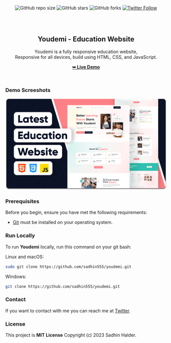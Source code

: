<div align="center">
  
  ![GitHub repo size](https://img.shields.io/github/repo-size/sadhin555/youdemi)
  ![GitHub stars](https://img.shields.io/github/stars/sadhin555/youdemi?style=social)
  ![GitHub forks](https://img.shields.io/github/forks/sadhin555/youdemi?style=social)
[![Twitter Follow](https://img.shields.io/twitter/follow/sadhin555?style=social)](https://twitter.com/intent/follow?screen_name=sadhin555)

  <br />
  <br />

  <h2 align="center">Youdemi - Education Website</h2>

  Youdemi is a fully responsive education website, <br />Responsive for all devices, build using HTML, CSS, and JavaScript.

  <a href="https://sadhin555.github.io/youdemi/"><strong>➥ Live Demo</strong></a>

</div>

<br />

### Demo Screeshots

![Youdemi Desktop Demo](./readme-images/desktop.png "Desktop Demo")

### Prerequisites

Before you begin, ensure you have met the following requirements:

* [Git](https://git-scm.com/downloads "Download Git") must be installed on your operating system.

### Run Locally

To run **Youdemi** locally, run this command on your git bash:

Linux and macOS:

```bash
sudo git clone https://github.com/sadhin555/youdemi.git
```

Windows:

```bash
git clone https://github.com/sadhin555/youdemi.git
```

### Contact

If you want to contact with me you can reach me at [Twitter](https://www.twitter.com/sadhin555).

### License

This project is **MIT License**
Copyright (c) 2023 Sadhin Halder.

